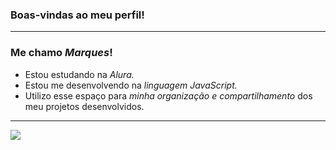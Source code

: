 ### Boas-vindas ao meu perfil! 
________________________________________________________________________________________________
### Me chamo *Marques*! 

  - Estou estudando na *Alura.*
  - Estou me desenvolvendo na *linguagem JavaScript.*
  - Utilizo esse espaço para *minha organização e compartilhamento* dos meu projetos desenvolvidos.
________________________________________________________________________________________________

![](https://media1.tenor.com/m/VoPLkPTrdyoAAAAC/zoro-roronoa.gif)
